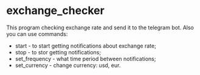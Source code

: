 # exchange_checker
This program checking exchange rate and send it to the telegram bot.
Also you can use commands:
- start - to start getting notifications about exchange rate;
- stop - to stor getting notifications;
- set_frequency - what time period between notifications;
- set_currency - change currency: usd, eur.